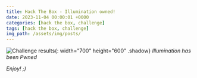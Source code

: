 ```yaml
---
title: Hack The Box - Illumination owned!
date: 2023-11-04 00:00:01 +0000
categories: [hack the box, challenge]
tags: [hack the box, challenge]
img_path: /assets/img/posts/
---
```


![Challenge results](owned-illumination.png){: width="700" height="600" .shadow}
_Illumination has been Pwned_

_Enjoy! ;)_

